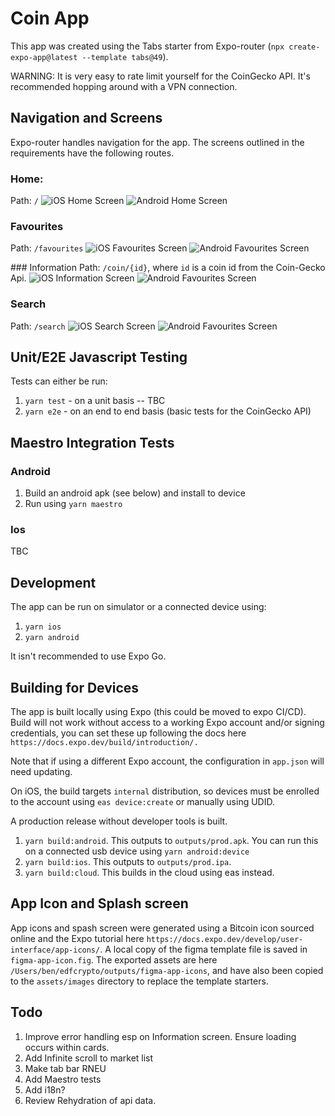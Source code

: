# Coin App

This app was created using the Tabs starter from Expo-router (`npx create-expo-app@latest --template tabs@49`).

WARNING: It is very easy to rate limit yourself for the CoinGecko API. It's recommended hopping around with a VPN connection.

## Navigation and Screens

Expo-router handles navigation for the app. The screens outlined in the requirements have the following routes.

### Home:

Path: `/`
![iOS Home Screen](./outputs/ios_screenshots/home.png)
![Android Home Screen](./outputs/android_screenshots/home.png)

### Favourites

Path: `/favourites`
![iOS Favourites Screen](./outputs/ios_screenshots/favourites.png)
![Android Favourites Screen](./outputs/android_screenshots/favourites.png)

### Information
Path: `/coin/{id}`, where `id` is a coin id from the Coin-Gecko Api.
![iOS Information Screen](./outputs/ios_screenshots/information.png)
![Android Favourites Screen](./outputs/android_screenshots/information.png)

### Search

Path: `/search`
![iOS Search Screen](./outputs/ios_screenshots/search.png)
![Android Favourites Screen](./outputs/android_screenshots/search.png)

## Unit/E2E Javascript Testing

Tests can either be run:

1. `yarn test` - on a unit basis -- TBC
2. `yarn e2e` - on an end to end basis (basic tests for the CoinGecko API)

## Maestro Integration Tests

### Android

1. Build an android apk (see below) and install to device 
2. Run using `yarn maestro`

### Ios

TBC

## Development

The app can be run on simulator or a connected device using:

1. `yarn ios`
2. `yarn android`

It isn't recommended to use Expo Go.

## Building for Devices

The app is built locally using Expo (this could be moved to expo CI/CD). Build will not work without access to a working Expo account and/or signing credentials, you can set these up following the docs here `https://docs.expo.dev/build/introduction/.` 

Note that if using a different Expo account, the configuration in `app.json` will need updating.

On iOS, the build targets `internal` distribution, so devices must be enrolled to the account using `eas device:create` or manually using UDID.

A production release without developer tools is built.

1. `yarn build:android`. This outputs to `outputs/prod.apk`. You can run this on a connected usb device using `yarn android:device`
2. `yarn build:ios`. This outputs to `outputs/prod.ipa`.
3. `yarn build:cloud`. This builds in the cloud using eas instead.

## App Icon and Splash screen

App icons and spash screen were generated using a Bitcoin icon sourced online and the Expo tutorial here `https://docs.expo.dev/develop/user-interface/app-icons/`.
A local copy of the figma template file is saved in `figma-app-icon.fig`. The exported assets are here `/Users/ben/edfcrypto/outputs/figma-app-icons`, and have also been copied to the `assets/images` directory to replace the template starters.

## Todo
1. Improve error handling esp on Information screen. Ensure loading occurs within cards.
3. Add Infinite scroll to market list
5. Make tab bar RNEU
6. Add Maestro tests
7. Add i18n?
10. Review Rehydration of api data.
